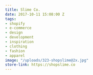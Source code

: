 ```yaml
---
title: Slime Co.
date: 2017-10-11 15:08:00 Z
tags:
- shopify
- e-commerce
- design
- development
- inspiration
- clothing
- fashion
- apparel
image: "/uploads/323-shopslime@2x.jpg"
store-link: https://shopslime.co
---
```


